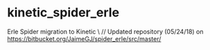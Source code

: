 # kinetic_spider_erle
Erle Spider migration to Kinetic \\ //
Updated repository (05/24/18) on https://bitbucket.org/JaimeGJ/spider_erle/src/master/
